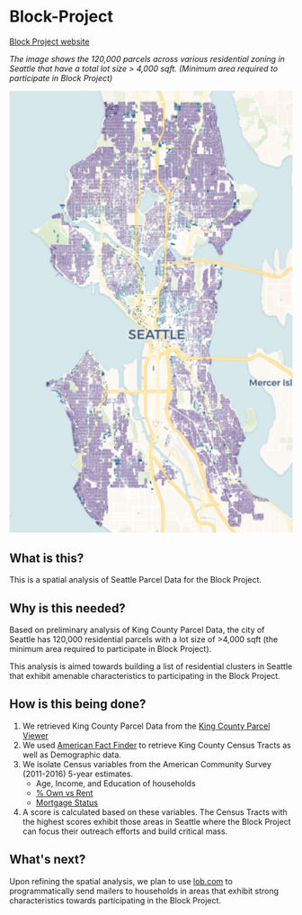 # Block-Project
[Block Project website](http://www.the-block-project.com/home/)

*The image shows the 120,000 parcels across various residential zoning in Seattle that have a total lot size > 4,000 sqft. (Minimum area required to participate in Block Project)*

![](https://github.com/argo-marketplace/Block-Project/blob/master/block-seattle.png)

## What is this?
This is a spatial analysis of Seattle Parcel Data for the Block Project. 

## Why is this needed?
Based on preliminary analysis of King County Parcel Data, the city of Seattle has 120,000 residential parcels with a lot size of >4,000 sqft (the minimum area required to participate in Block Project).

This analysis is aimed towards building a list of residential clusters in Seattle that exhibit amenable characteristics to participating in the Block Project.
		
## How is this being done?
 1. We retrieved King County Parcel Data from the [King County Parcel Viewer](gismaps.kingcounty.gov/parcelviewer2/)
 2. We used [American Fact Finder](https://factfinder.census.gov/faces/nav/jsf/pages/searchresults.xhtml?refresh=t) to retrieve King County Census Tracts as well as Demographic data.
 3. We isolate Census variables from the American Community Survey (2011-2016) 5-year estimates.
    - Age, Income, and Education of households
    - [% Own vs Rent](https://censusreporter.org/data/map/?table=B25007&geo_ids=16000US5363000,140|16000US5363000&primary_geo_id=16000US5363000)
    - [Mortgage Status](https://censusreporter.org/data/map/?table=B25081&geo_ids=16000US5363000,140|16000US5363000&primary_geo_id=16000US5363000#column|B25081008,sumlev|140)
4. A score is calculated based on these variables. The Census Tracts with the highest scores exhibit those areas in Seattle where the Block Project can focus their outreach efforts and build critical mass.

## What's next?
Upon refining the spatial analysis,  we plan to use [lob.com](http://www.lob.com) to programmatically send mailers to households in areas that exhibit strong characteristics towards participating in the Block Project.
